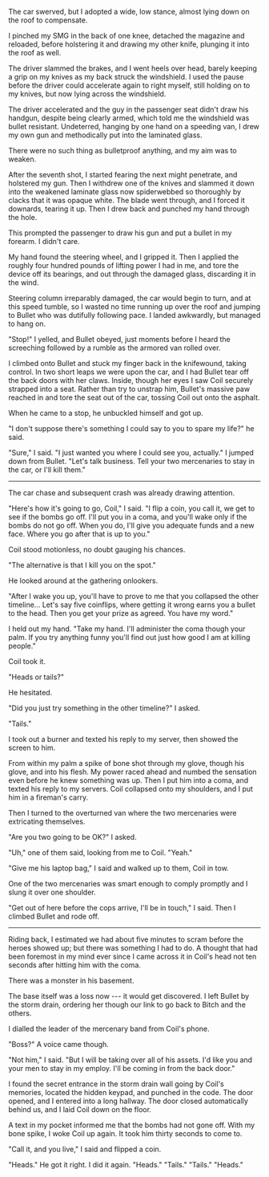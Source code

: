 The car swerved, but I adopted a wide, low stance, almost lying down on the roof to compensate.

I pinched my SMG in the back of one knee, detached the magazine and reloaded, before holstering it
and drawing my other knife, plunging it into the roof as well.

The driver slammed the brakes, and I went heels over head, barely keeping a grip on my knives as my back
struck the windshield. I used the pause before the driver could accelerate again to right myself, still
holding on to my knives, but now lying across the windshield.

The driver accelerated and the guy in the passenger
seat didn't draw his handgun, despite being clearly armed, which told me the
windshield was bullet resistant. Undeterred, hanging by one hand on a speeding van, I drew my own gun
and methodically put into the laminated glass.

There were no such thing as bulletproof anything, and my aim was to weaken.

After the seventh shot, I started fearing the next might penetrate, and holstered my gun. Then I
withdrew one of the knives and slammed it down into the weakened laminate glass now spiderwebbed so
thoroughly by clacks that it was opaque white. The blade went through, and I forced it downards,
tearing it up. Then I drew back and punched my hand through the hole.

This prompted the passenger to draw his gun and put a bullet in my forearm. I didn't care.

My hand found the steering wheel, and I gripped it. Then I applied the roughly four hundred pounds
of lifting power I had in me, and tore the device off its bearings, and out through the damaged glass,
discarding it in the wind.

Steering column irreparably damaged, the car would begin to turn, and at this speed tumble, so
I wasted no time running up over the roof and jumping to Bullet who was dutifully following pace.
I landed awkwardly, but managed to hang on.

"Stop!" I yelled, and Bullet obeyed, just moments before I heard the screeching followed by a rumble
as the armored van rolled over.

I climbed onto Bullet and stuck my finger back in the knifewound, taking control. In two short leaps
we were upon the car, and I had Bullet tear off the back doors with her claws. Inside, though her
eyes I saw Coil securely strapped into a seat. Rather than try to unstrap him, Bullet's massive
paw reached in and tore the seat out of the car, tossing Coil out onto the asphalt.

When he came to a stop, he unbuckled himself and got up.

"I don't suppose there's something I could say to you to spare my life?" he said.

"Sure," I said. "I just wanted you where I could see you, actually." I jumped down from
Bullet. "Let's talk business. Tell your two mercenaries to stay in the car, or I'll kill them."

----

The car chase and subsequent crash was already drawing attention.

"Here's how it's going to go, Coil," I said. "I flip a coin, you call it, we get to see
if the bombs go off. I'll put you in a coma, and you'll wake only if the bombs do not go off.
When you do, I'll give you adequate funds and a new face. Where you go after that is up to you."

Coil stood motionless, no doubt gauging his chances.

"The alternative is that I kill you on the spot."

He looked around at the gathering onlookers.

"After I wake you up, you'll have to prove to me that you collapsed the other timeline... Let's say
five coinflips, where getting it wrong earns you a bullet to the head. Then you get your prize as 
agreed. You have my word."

I held out my hand. "Take my hand. I'll administer the coma though your palm. If you try anything funny
you'll find out just how good I am at killing people."

Coil took it.

"Heads or tails?"

He hesitated.

"Did you just try something in the other timeline?" I asked.

"Tails."

I took out a burner and texted his reply to my server, then showed the screen to him.

From within my palm a spike of bone shot through my glove, though his glove, and into his flesh. My power
raced ahead and numbed the sensation even before he knew something was up. Then I put him into a coma, and
texted his reply to my servers. Coil collapsed onto my shoulders, and I put him in a fireman's carry.

Then I turned to the overturned van where the two mercenaries were extricating themselves.

"Are you two going to be OK?" I asked.

"Uh," one of them said, looking from me to Coil. "Yeah."

"Give me his laptop bag," I said and walked up to them, Coil in tow.

One of the two mercenaries was smart enough to comply promptly and I slung it over
one shoulder.

"Get out of here before the cops arrive, I'll be in touch," I said. Then I climbed Bullet and rode off.

----

Riding back, I estimated we had about five minutes to scram before the heroes
showed up; but there was something I had to do. A thought that had been foremost in my mind ever since
I came across it in Coil's head not ten seconds after hitting him with the coma.

There was a monster in his basement.

The base itself was a loss now --- it would get discovered. I left Bullet by the storm drain, ordering
her though our link to go back to Bitch and the others.

I dialled the leader of the mercenary band from Coil's phone.

"Boss?" A voice came though.

"Not him," I said. "But I will be taking over all of his assets. I'd like you and
your men to stay in my employ. I'll be coming in from the back door."

I found the secret entrance in the storm drain wall going by Coil's memories, located the hidden keypad,
and punched in the code. The door opened, and I entered into a long hallway. The door closed automatically
behind us, and I laid Coil down on the floor.

A text in my pocket informed me that the bombs had not gone off. With my bone spike, I woke Coil up again. It
took him thirty seconds to come to.

"Call it, and you live," I said and flipped a coin.

"Heads." He got it right. I did it again. "Heads." "Tails." "Tails." "Heads."

